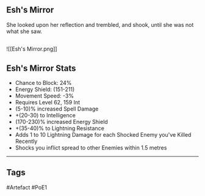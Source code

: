 ## Esh's Mirror
She looked upon her reflection
and trembled, and shook,
until she was not what she saw.
##
![[Esh's Mirror.png]]
## Esh's Mirror Stats
- Chance to Block: 24%
- Energy Shield: (151-211)
- Movement Speed: -3%
- Requires Level 62, 159 Int
- (5-10)% increased Spell Damage
- +(20-30) to Intelligence
- (170-230)% increased Energy Shield
- +(35-40)% to Lightning Resistance
- Adds 1 to 10 Lightning Damage for each Shocked Enemy you've Killed Recently
- Shocks you inflict spread to other Enemies within 1.5 metres


---
## Tags
#Artefact
#PoE1